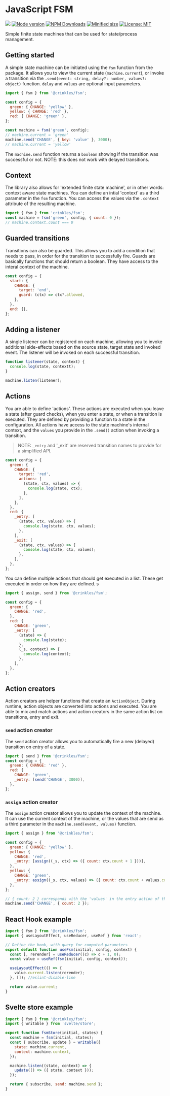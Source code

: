 # JavaScript FSM

![](https://github.com/crinklesio/fsm/workflows/test/badge.svg)
[![Node version](https://img.shields.io/npm/v/@crinkles/fsm.svg?style=flat)](https://www.npmjs.com/package/@crinkles/fsm)
[![NPM Downloads](https://img.shields.io/npm/dm/@crinkles/fsm.svg?style=flat)](https://www.npmjs.com/package/@crinkles/fsm)
[![Minified size](https://img.shields.io/bundlephobia/min/@crinkles/fsm?label=minified)](https://www.npmjs.com/package/@crinkles/fsm)
[![License: MIT](https://img.shields.io/badge/License-MIT-yellow.svg)](https://opensource.org/licenses/MIT)

Simple finite state machines that can be used for state/process management.

## Getting started

A simple state machine can be initiated using the `fsm` function from the package. It allows you to view the current state (`machine.current`), or invoke a transition via the `.send(event: string, delay?: number, values?: object)` function. `delay` and `values` are optional input parameters.

```js
import { fsm } from '@crinkles/fsm';

const config = {
  green: { CHANGE: 'yellow' },
  yellow: { CHANGE: 'red' },
  red: { CHANGE: 'green' },
};

const machine = fsm('green', config);
// machine.current = 'green'
machine.send('CHANGE', { key: 'value' }, 3000);
// machine.current = 'yellow'
```

The `machine.send` function returns a `boolean` showing if the transition was successful or not. NOTE: this does not work with delayed transitions.

## Context

The library also allows for 'extended finite state machine', or in other words: context aware state machines. You can define an intial 'context' as a third parameter in the `fsm` function. You can access the values via the `.context` attribute of the resulting machine.

```js
import { fsm } from 'crinkles/fsm';
const machine = fsm('green', config, { count: 0 });
// machine.context.count === 0
```

## Guarded transitions

Transitions can also be guarded. This allows you to add a condition that needs to pass, in order for the transition to successfully fire. Guards are basically functions that should return a boolean. They have access to the interal context of the machine.

```js
const config = {
  start: {
    CHANGE: {
      target: 'end',
      guard: (ctx) => ctx?.allowed,
    },
  },
  end: {},
};
```

## Adding a listener

A single listener can be registered on each machine, allowing you to invoke additional side-effects based on the source state, target state and invoked event. The listener will be invoked on each successful transition.

```js
function listener(state, context) {
  console.log(state, contextt);
}

machine.listen(listener);
```

## Actions

You are able to define 'actions'. These actions are executed when you leave a state (after guard checks), when you enter a state, or when a transition is executed. They are defined by providing a function to a state in the configuration. All actions have access to the state machine's internal context, and the `values` you provide in the `.send()` action when invoking a transition.

> NOTE: `_entry` and '\_exit' are reserved transition names to provide for a simplified API.

```js
const config = {
  green: {
    CHANGE: {
      target: 'red',
      actions: [
        (state, ctx, values) => {
          console.log(state, ctx);
        },
      ],
    },
  },
  red: {
    _entry: [
      (state, ctx, values) => {
        console.log(state, ctx, values);
      },
    ],
    _exit: [
      (state, ctx, values) => {
        console.log(state, ctx, values);
      },
    ],
  },
};
```

You can define multiple actions that should get executed in a list. These get executed in order on how they are defined. s

```js
import { assign, send } from '@crinkles/fsm';

const config = {
  green: {
    CHANGE: 'red',
  },
  red: {
    CHANGE: 'green',
    _entry: [
      (state) => {
        console.log(state);
      },
      (_s, context) => {
        console.log(context);
      },
    ],
  },
};
```

## Action creators

Action creators are helper functions that create an `ActionObject`. During runtime, action objects are converted into actions and executed. You are able to mix and match actions and action creators in the same action list on transitions, entry and exit.

### `send` action creator

The `send` action creator allows you to automatically fire a new (delayed) transition on entry of a state.

```js
import { send } from '@crinkles/fsm';
const config = {
  green: { CHANGE: 'red' },
  red: {
    CHANGE: 'green',
    _entry: [send('CHANGE', 3000)],
  },
};
```

### `assign` action creator

The `assign` action creator allows you to update the context of the machine. It can use the current context of the machine, or the values that are send as a third parameter in the `machine.send(event, values)` function.

```js
import { assign } from '@crinkles/fsm';

const config = {
  green: { CHANGE: 'yellow' },
  yellow: {
    CHANGE: 'red',
    _entry: [assign((_s, ctx) => ({ count: ctx.count + 1 }))],
  },
  yellow: {
    CHANGE: 'green',
    _entry: assign((_s, ctx, values) => ({ count: ctx.count + values.count })),
  },
};

// { count: 2 } corresponds with the 'values' in the entry action of the red state
machine.send('CHANGE', { count: 2 });
```

## React Hook example

```js
import { fsm } from '@crinkles/fsm';
import { useLayoutEffect, useReducer, useRef } from 'react';

// Define the hook, with query for computed parameters
export default function useFsm(initial, config, context) {
  const [, rerender] = useReducer((c) => c + 1, 0);
  const value = useRef(fsm(initial, config, context));

  useLayoutEffect(() => {
    value.current.listen(rerender);
  }, []); //eslint-disable-line

  return value.current;
}
```

## Svelte store example

```js
import { fsm } from '@crinkles/fsm';
import { writable } from 'svelte/store';

export function fsmStore(initial, states) {
  const machine = fsm(initial, states);
  const { subscribe, update } = writable({
    state: machine.current,
    context: machine.context,
  });

  machine.listen((state, context) => {
    update(() => ({ state, context }));
  });

  return { subscribe, send: machine.send };
}
```
